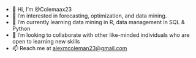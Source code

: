 - 👋 Hi, I’m @Colemaax23
- 👀 I’m interested in forecasting, optimization, and data mining.
- 🌱 I’m currently learning data mining in R, data management in SQL & Python
- 💞️ I’m looking to collaborate with other like-minded individuals who are open to learning new skills
- 📫 Reach me at alexmcoleman23@gmail.com

<!---
Colemaax23/Colemaax23 is a ✨ special ✨ repository because its `README.md` (this file) appears on your GitHub profile.
You can click the Preview link to take a look at your changes.
--->
